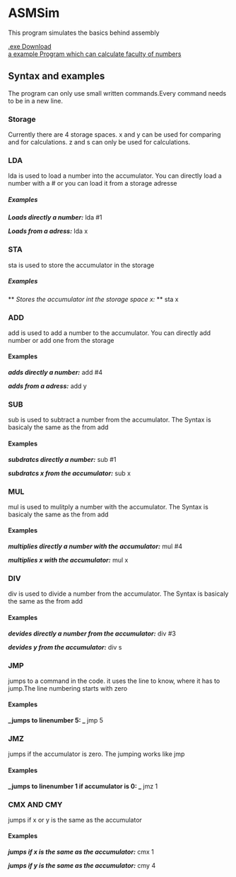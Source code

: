 # ASMSim
This program simulates the basics behind assembly

[.exe Download](https://github.com/KspPaul/ASMSim/raw/master/ASMSim/bin/Debug/ASMSim.exe)    
 [a example Program which can calculate faculty of numbers](https://github.com/KspPaul/ASMSim/blob/master/Faculty.asm)
## Syntax and examples


The program can only use small written commands.Every command needs to be in a new line. 

### Storage
Currently there are 4 storage spaces. x and y can be used for comparing and for calculations. z and s can only be used for calculations.

### LDA
lda is used to load a number into the accumulator. You can directly load a number with a # or you can load it from a storage adresse
##### Examples
**_Loads directly a number:_** lda #1

 **_Loads from a adress:_** lda x

### STA
sta is used to store the accumulator in the storage
##### Examples
** _Stores the accumulator int the storage space x:_ ** sta x

### ADD
add is used to add a number to the accumulator. You can directly add number or add one from the storage
#### Examples
**_adds directly a number:_** add #4

 **_adds from a adress:_** add y

### SUB
sub is used to subtract a number from the accumulator. The Syntax is basicaly the same as the from add
#### Examples
**_subdratcs directly a number:_** sub #1

**_subdratcs x from the accumulator:_** sub x

### MUL
mul is used to mulitply a number with the accumulator. The Syntax is basicaly the same as the from add
#### Examples
**_multiplies directly a number with the accumulator:_** mul #4

**_multiplies x with the accumulator:_** mul x

### DIV
div is used to divide a number from the accumulator. The Syntax is basicaly the same as the from add
#### Examples
**_devides directly a number from the accumulator:_** div #3

**_devides y from the accumulator:_** div s

### JMP
jumps to a command in the code. it uses the line to know, where it has to jump.The line numbering starts with zero
#### Examples
**_jumps to linenumber 5: _** jmp 5

### JMZ
jumps if the accumulator is zero. The jumping works like jmp
#### Examples
**_jumps to linenumber 1 if accumulator is 0: _** jmz 1

### CMX AND CMY
jumps if x or y is the same as the accumulator
#### Examples
**_jumps if x is the same as the accumulator:_** cmx 1

**_jumps if y is the same as the accumulator:_** cmy 4
